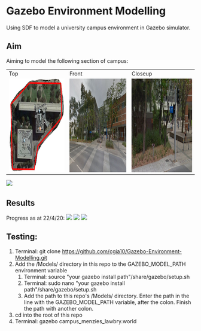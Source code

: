 # Gazebo Environment Modelling
Using SDF to model a university campus environment in Gazebo simulator.

## Aim
Aiming to model the following section of campus:

<table>
  <tr>
    <td>Top</td>
     <td>Front</td>
     <td>Closeup</td>
  </tr>
  <tr>
    <td><img src="Images/campus_top.JPG" width=250 height=250></td>
    <td><img src="Images/campus_front.JPG" width=250 height=250></td>
    <td><img src="Images/campus_closeup.JPG" width=250 height=250></td>
  </tr>
 </table>

![](https://raw.github.com/cgia10/Gazebo-Environment-Modelling/master/Images/campus.JPG)

## Results
Progress as at 22/4/20:
![](https://raw.github.com/cgia10/Gazebo-Environment-Modelling/master/Images/model_top.png)
![](https://raw.github.com/cgia10/Gazebo-Environment-Modelling/master/Images/model_front.png)
![](https://raw.github.com/cgia10/Gazebo-Environment-Modelling/master/Images/model_closeup.png)

## Testing:
1. Terminal: git clone https://github.com/cgia10/Gazebo-Environment-Modelling.git
2. Add the /Models/ directory in this repo to the GAZEBO_MODEL_PATH environment variable
    1. Terminal: source "your gazebo install path"/share/gazebo/setup.sh
    2. Terminal: sudo nano "your gazebo install path"/share/gazebo/setup.sh
    3. Add the path to this repo's /Models/ directory. Enter the path in the line with the GAZEBO_MODEL_PATH variable, after the colon. Finish the path with another colon.
3. cd into the root of this repo
4. Terminal: gazebo campus_menzies_lawbry.world

